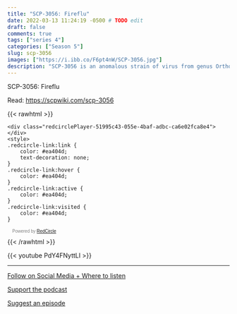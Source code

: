 ```yaml
---
title: "SCP-3056: Fireflu"
date: 2022-03-13 11:24:19 -0500 # TODO edit
draft: false
comments: true
tags: ["series 4"]
categories: ["Season 5"]
slug: scp-3056
images: ["https://i.ibb.co/F6pt4nW/SCP-3056.jpg"]
description: "SCP-3056 is an anomalous strain of virus from genus Orthomyxovirus, H7N7."
---
```


SCP-3056: Fireflu

Read: https://scpwiki.com/scp-3056

{{< rawhtml >}}
<script async defer onload="redcircleIframe();" src="https://api.podcache.net/embedded-player/sh/63705181-2bd5-4fc1-a869-6f5b27226efa/ep/51995c43-055e-4baf-adbc-ca6e02fca8e4"></script>
    <div class="redcirclePlayer-51995c43-055e-4baf-adbc-ca6e02fca8e4"></div>
    <style>
    .redcircle-link:link {
        color: #ea404d;
        text-decoration: none;
    }
    .redcircle-link:hover {
        color: #ea404d;
    }
    .redcircle-link:active {
        color: #ea404d;
    }
    .redcircle-link:visited {
        color: #ea404d;
    }
</style>
<p style="margin-top:3px;margin-left:11px;font-family: sans-serif;font-size: 10px; color: gray;">Powered by <a class="redcircle-link" href="https://redcircle.com?utm_source=rc_embedded_player&utm_medium=web&utm_campaign=embedded_v1">RedCircle</a></p>
{{< /rawhtml >}}

{{< youtube PdY4FNyttLI >}}

---

[Follow on Social Media + Where to listen](/links)

[Support the podcast](/support)

[Suggest an episode](/suggest)
